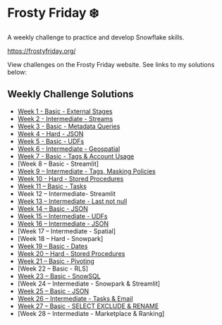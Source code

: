 # Frosty Friday :snowflake:

A weekly challenge to practice and develop Snowflake skills.

https://frostyfriday.org/

View challenges on the Frosty Friday website. See links to my solutions below:

## Weekly Challenge Solutions

- [Week 1 - Basic - External Stages](https://github.com/jameskalfox/frosty-friday-snowflake-challenges/blob/main/Week_01_Basic_External_Stages/Week%201%20%E2%80%93%20Basic%20-%20External%20Stages.sql)
- [Week 2 - Intermediate - Streams](https://github.com/jameskalfox/frosty-friday-snowflake-challenges/blob/main/Week_02_Intermediate_Streams/Week%202%20%E2%80%93%20Intermediate%20-%20Streams.sql)
- [Week 3 - Basic - Metadata Queries](https://github.com/jameskalfox/frosty-friday-snowflake-challenges/blob/main/Week_03_Basic_Metadata_Queries/Week%203%20%E2%80%93%20Basic%20-%20Metadata%20Queries.sql)
- [Week 4 - Hard - JSON](https://github.com/jameskalfox/frosty-friday-snowflake-challenges/blob/main/Week_04_Hard_JSON/Week%204%20%E2%80%93%20Hard%20-%20JSON.sql)
- [Week 5 - Basic - UDFs](https://github.com/jameskalfox/frosty-friday-snowflake-challenges/blob/main/Week_05_Basic_UDFs/Week%205%20%E2%80%93%20Basic%20-%20UDFs.sql)
- [Week 6 - Intermediate - Geospatial](https://github.com/jameskalfox/frosty-friday-snowflake-challenges/blob/main/Week_06_Hard_Geospatial/Week%206%20%E2%80%93%20Hard%20-%20Geospatial.sql)
- [Week 7 - Basic - Tags & Account Usage](https://github.com/jameskalfox/frosty-friday-snowflake-challenges/blob/main/Week_07_Intermediate_Tags_Account_Usage/Week%207%20%E2%80%93%20Intermediate%20-%20Tags%20Account%20Usage.sql)
- [Week 8 – Basic - Streamlit]
- [Week 9 – Intermediate - Tags, Masking Policies](https://github.com/jameskalfox/frosty-friday-snowflake-challenges/blob/main/Week_09_Intermediate_Tags_Masking_Policies/Week%209%20%E2%80%93%20Intermediate%20-%20Tags%20Masking%20Policies.sql)
- [Week 10 - Hard - Stored Procedures](https://github.com/jameskalfox/frosty-friday-snowflake-challenges/blob/main/Week_10_Hard_Stored_Procedures/Week%2010%20%E2%80%93%20Hard%20-%20Stored_Procedures.sql)
- [Week 11 – Basic - Tasks](https://github.com/jameskalfox/frosty-friday-snowflake-challenges/blob/main/Week_11_Basic_Tasks/Week%2011%20%E2%80%93%20Basic%20-%20Tasks.sql)
- Week 12 – Intermediate- Streamlit
- [Week 13 – Intermediate - Last not null](https://github.com/jameskalfox/frosty-friday-snowflake-challenges/blob/main/Week_13_Intermediate_Last_Not_Null/Week%2013%20%E2%80%93%20Intermediate%20-%20Last%20not%20null.sql)
- [Week 14 – Basic - JSON](https://github.com/jameskalfox/frosty-friday-snowflake-challenges/blob/main/Week_14_Basic_JSON/Week%2014%20%E2%80%93%20Basic%20-%20JSON.sql)
- [Week 15 – Intermediate - UDFs](https://github.com/jameskalfox/frosty-friday-snowflake-challenges/blob/main/Week_15_Intermediate_UDFs/Week%2015%20%E2%80%93%20Intermediate%20-%20UDFs.sql)
- [Week 16 – Intermediate - JSON](https://github.com/jameskalfox/frosty-friday-snowflake-challenges/blob/main/Week_16_Intermediate_JSON/Week%2016%20%E2%80%93%20Intermediate%20-%20JSON.sql)
- [Week 17 – Intermediate - Spatial]
- [Week 18 – Hard - Snowpark]
- [Week 19 – Basic - Dates](https://github.com/jameskalfox/frosty-friday-snowflake-challenges/blob/main/Week_19_Basic_Dates/Week%2019%20%E2%80%93%20Basic%20-%20Dates.sql)
- [Week 20 – Hard - Stored Procedures](https://github.com/jameskalfox/frosty-friday-snowflake-challenges/blob/main/Week_20_Hard_Stored_Procedures/Week%2020%20%E2%80%93%20Hard%20-%20Stored%20Procedures.sql)
- [Week 21 – Basic - Pivoting](https://github.com/jameskalfox/frosty-friday-snowflake-challenges/blob/main/Week_21_Basic_Pivoting/Week%2021%20%E2%80%93%20Basic%20-%20Pivoting.sql)
- [Week 22 – Basic - RLS]
- [Week 23 – Basic - SnowSQL](https://github.com/jameskalfox/frosty-friday-snowflake-challenges/blob/main/Week_23_Basic_SnowSQL/Week%2023%20%E2%80%93%20Basic%20-%20SnowSQL.sql)
- [Week 24 – Intermediate - Snowpark & Streamlit]
- [Week 25 – Basic - JSON](https://github.com/jameskalfox/frosty-friday-snowflake-challenges/blob/main/Week_25_Basic_JSON/Week%2025%20%E2%80%93%20Basic%20-%20JSON.sql)
- [Week 26 – Intermediate - Tasks & Email](https://github.com/jameskalfox/frosty-friday-snowflake-challenges/blob/main/Week_26_Intermediate_Tasks_Email/Week%2026%20%E2%80%93%20Intermediate%20-%20Tasks%20%26%20Email.sql)
- [Week 27 – Basic - SELECT EXCLUDE & RENAME](https://github.com/jameskalfox/frosty-friday-snowflake-challenges/blob/main/Week_27_Basic_SELECT_EXCLUDE_RENAME/Week%2027%20%E2%80%93%20Basic%20-%20SELECT%20EXCLUDE%20%26%20RENAME.sql)
- [Week 28 – Intermediate - Marketplace & Ranking]